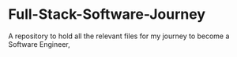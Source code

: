 # Full-Stack-Software-Journey
A repository to hold all the relevant files for my journey to become a Software Engineer,
